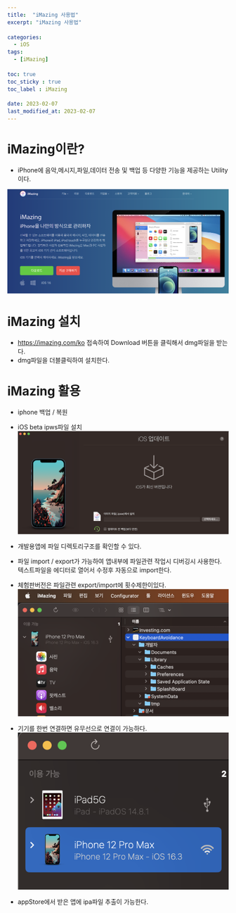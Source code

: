 ```yaml
---
title:  "iMazing 사용법"
excerpt: "iMazing 사용법"

categories:
  - iOS
tags:
  - [iMazing]

toc: true
toc_sticky : true
toc_label : iMazing

date: 2023-02-07
last_modified_at: 2023-02-07
---
```


# iMazing이란?
- iPhone에 음악,메시지,파일,데이터 전송 및 백업 등 다양한 기능을 제공하는 Utility이다.

![Image Alt iMazing1](/assets/img/contents/imazing/imazing1.png)

# iMazing 설치
- https://imazing.com/ko 접속하여 Download 버튼을 클릭해서 dmg파일을 받는다.
- dmg파일을 더블클릭하여 설치한다.

# iMazing 활용
- iphone 백업 / 복원
- iOS beta ipws파일 설치
![Image Alt iMazing4](/assets/img/contents/imazing/imazing4.png)

- 개발용앱에 파일 디렉토리구조를 확인할 수 있다.
- 파일 import / export가 가능하여 앱내부에 파일관련 작업시 디버깅시 사용한다. 텍스트파일을 에디터로 열어서 수정후 자동으로 import한다.
- 체험판버전은 파일관련 export/import에 횟수제한이있다.
![Image Alt iMazing5](/assets/img/contents/imazing/imazing5.png)

- 기기를 한번 연결하면 유무선으로 연결이 가능하다.  
![Image Alt iMazing3](/assets/img/contents/imazing/imazing3.png)

- appStore에서 받은 앱에 ipa파일 추출이 가능한다.